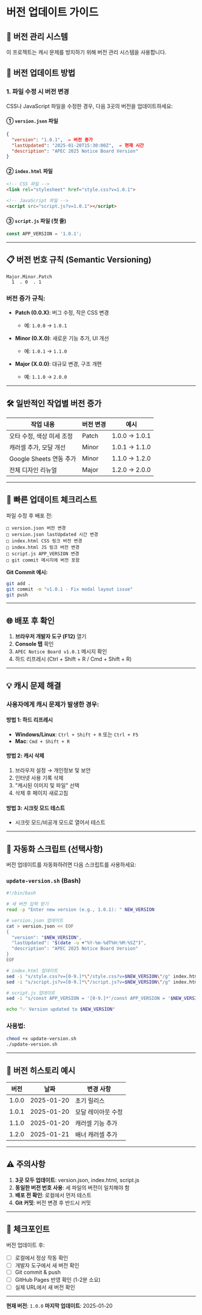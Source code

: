 # 버전 업데이트 가이드

## 📌 버전 관리 시스템

이 프로젝트는 캐시 문제를 방지하기 위해 버전 관리 시스템을 사용합니다.

## 🔄 버전 업데이트 방법

### 1. 파일 수정 시 버전 변경

CSS나 JavaScript 파일을 수정한 경우, 다음 3곳의 버전을 업데이트하세요:

#### ① `version.json` 파일
```json
{
  "version": "1.0.1",  ← 버전 증가
  "lastUpdated": "2025-01-20T15:30:00Z",  ← 현재 시간
  "description": "APEC 2025 Notice Board Version"
}
```

#### ② `index.html` 파일
```html
<!-- CSS 파일 -->
<link rel="stylesheet" href="style.css?v=1.0.1">

<!-- JavaScript 파일 -->
<script src="script.js?v=1.0.1"></script>
```

#### ③ `script.js` 파일 (첫 줄)
```javascript
const APP_VERSION = '1.0.1';
```

---

## 📋 버전 번호 규칙 (Semantic Versioning)

```
Major.Minor.Patch
  1  . 0  . 1
```

### 버전 증가 규칙:

- **Patch (0.0.X)**: 버그 수정, 작은 CSS 변경
  - 예: `1.0.0` → `1.0.1`

- **Minor (0.X.0)**: 새로운 기능 추가, UI 개선
  - 예: `1.0.1` → `1.1.0`

- **Major (X.0.0)**: 대규모 변경, 구조 개편
  - 예: `1.1.0` → `2.0.0`

---

## 🛠 일반적인 작업별 버전 증가

| 작업 내용 | 버전 변경 | 예시 |
|----------|----------|------|
| 오타 수정, 색상 미세 조정 | Patch | 1.0.0 → 1.0.1 |
| 캐러셀 추가, 모달 개선 | Minor | 1.0.1 → 1.1.0 |
| Google Sheets 연동 추가 | Minor | 1.1.0 → 1.2.0 |
| 전체 디자인 리뉴얼 | Major | 1.2.0 → 2.0.0 |

---

## 🚀 빠른 업데이트 체크리스트

파일 수정 후 배포 전:

```
□ version.json 버전 변경
□ version.json lastUpdated 시간 변경
□ index.html CSS 링크 버전 변경
□ index.html JS 링크 버전 변경
□ script.js APP_VERSION 변경
□ git commit 메시지에 버전 포함
```

**Git Commit 예시:**
```bash
git add .
git commit -m "v1.0.1 - Fix modal layout issue"
git push
```

---

## 🌐 배포 후 확인

1. **브라우저 개발자 도구 (F12)** 열기
2. **Console 탭** 확인
3. `APEC Notice Board v1.0.1` 메시지 확인
4. 하드 리프레시 (Ctrl + Shift + R / Cmd + Shift + R)

---

## 💡 캐시 문제 해결

### 사용자에게 캐시 문제가 발생한 경우:

#### 방법 1: 하드 리프레시
- **Windows/Linux**: `Ctrl + Shift + R` 또는 `Ctrl + F5`
- **Mac**: `Cmd + Shift + R`

#### 방법 2: 캐시 삭제
1. 브라우저 설정 → 개인정보 및 보안
2. 인터넷 사용 기록 삭제
3. "캐시된 이미지 및 파일" 선택
4. 삭제 후 페이지 새로고침

#### 방법 3: 시크릿 모드 테스트
- 시크릿 모드/비공개 모드로 열어서 테스트

---

## 🔧 자동화 스크립트 (선택사항)

버전 업데이트를 자동화하려면 다음 스크립트를 사용하세요:

### `update-version.sh` (Bash)
```bash
#!/bin/bash

# 새 버전 입력 받기
read -p "Enter new version (e.g., 1.0.1): " NEW_VERSION

# version.json 업데이트
cat > version.json << EOF
{
  "version": "$NEW_VERSION",
  "lastUpdated": "$(date -u +"%Y-%m-%dT%H:%M:%SZ")",
  "description": "APEC 2025 Notice Board Version"
}
EOF

# index.html 업데이트
sed -i "s/style.css?v=[0-9.]*\"/style.css?v=$NEW_VERSION\"/g" index.html
sed -i "s/script.js?v=[0-9.]*\"/script.js?v=$NEW_VERSION\"/g" index.html

# script.js 업데이트
sed -i "s/const APP_VERSION = '[0-9.]*'/const APP_VERSION = '$NEW_VERSION'/g" script.js

echo "✅ Version updated to $NEW_VERSION"
```

### 사용법:
```bash
chmod +x update-version.sh
./update-version.sh
```

---

## 📝 버전 히스토리 예시

| 버전 | 날짜 | 변경 사항 |
|------|------|----------|
| 1.0.0 | 2025-01-20 | 초기 릴리스 |
| 1.0.1 | 2025-01-20 | 모달 레이아웃 수정 |
| 1.1.0 | 2025-01-20 | 캐러셀 기능 추가 |
| 1.2.0 | 2025-01-21 | 배너 캐러셀 추가 |

---

## ⚠️ 주의사항

1. **3곳 모두 업데이트**: version.json, index.html, script.js
2. **동일한 버전 번호 사용**: 세 파일의 버전이 일치해야 함
3. **배포 전 확인**: 로컬에서 먼저 테스트
4. **Git 커밋**: 버전 변경 후 반드시 커밋

---

## 🎯 체크포인트

버전 업데이트 후:
- [ ] 로컬에서 정상 작동 확인
- [ ] 개발자 도구에서 새 버전 확인
- [ ] Git commit & push
- [ ] GitHub Pages 반영 확인 (1-2분 소요)
- [ ] 실제 URL에서 새 버전 확인

---

**현재 버전**: `1.0.0`
**마지막 업데이트**: 2025-01-20

